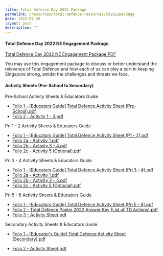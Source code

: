 ```yaml
---
title: Total Defence Day 2022 Package
permalink: /resources/total-defence-resources/td2022package
date: 2022-07-20
layout: post
description: ""
---
```


#### Total Defence Day 2022 NE Engagement Package

[Total Defence Day 2022 NE Engagement Package.PDF](/files/packages/2022/Folio%201%20-%20Total%20Defence%20Day%202022%20NE%20Engagement%20Package.pdf)

You may use this engagement package to discuss or better understand the relevance of Total Defence and how each of us can play a part in keeping Singapore strong, amidst the challenges and threats we face.


#### Activity Sheets (Pre-School to Secondary)
Pre-School Activity Sheets & Educators Guide
* [Folio 1 - [Educators Guide] Total Defence Activity Sheet (Pre-School).pdf](/files/packages/2022/td-activity-sheets/folio1/Folio%201%20-%20Educators%20Guide%20Total%20Defence%20Activity%20Sheet%20Pre-School.pdf)
* [Folio 2 - Activity 1 - 3.pdf](/files/packages/2022/td-activity-sheets/folio1/Folio%202%20-%20Activity%201%20-%203.pdf)

Pri 1 - 2 Activity Sheets & Educators Guide
* [Folio 1 -  [Educators Guide] Total Defence Activity Sheet (P1 - 2).pdf](/files/packages/2022/td-activity-sheets/folio2/Folio%201%20-%20%20Educators%20Guide%20Total%20Defence%20Activity%20Sheet%20P1%20-%202.pdf)
* [Folio 2a - Activity 1.pdf](/files/packages/2022/td-activity-sheets/folio2/Folio%202a%20-%20Activity%201.pdf)
* [Folio 2b - Activity 3 - 4.pdf](/files/packages/2022/td-activity-sheets/folio2/Folio%202b%20-%20Activity%203%20-%204.pdf)
* [Folio 2c - Activity 5 (Optional).pdf](/files/packages/2022/td-activity-sheets/folio2/Folio%202c%20-%20Activity%205%20Optional.pdf)

Pri 3 - 4 Activity Sheets & Educators Guide
* [Folio 1 - [Educators Guide] Total Defence Activity Sheet (Pri 3 - 4).pdf](/files/packages/2022/td-activity-sheets/folio3/Folio%201%20-%20Educators%20Guide%20Total%20Defence%20Activity%20Sheet%20Pri%203%20-%204.pdf)
* [Folio 2a - Activity 1.pdf](/files/packages/2022/td-activity-sheets/folio3/Folio%202a%20-%20Activity%201.pdf)
* [Folio 2b - Activity 3 - 4.pdf](/files/packages/2022/td-activity-sheets/folio3/Folio%202b%20-%20Activity%203%20-%204.pdf)
* [Folio 2c - Activity 5 (Optional).pdf](/files/packages/2022/td-activity-sheets/folio3/Folio%202c%20-%20Activity%205%20Optional.pdf)

Pri 5 - 6 Activity Sheets & Educators Guide
* [Folio 1 - [Educators Guide] Total Defence Activity Sheet (Pri 5 - 6).pdf](/files/packages/2022/td-activity-sheets/folio4/Folio%201%20-%20Educators%20Guide%20Total%20Defence%20Activity%20Sheet%20Pri%205%20-%206.pdf)
* [Folio 2 - Total Defence Poster 2022 Answer Key (List of TD Actions).pdf](/files/packages/2022/td-activity-sheets/folio4/Folio%202%20-%20Total%20Defence%20Poster%202022%20Answer%20Key%20List%20of%20TD%20Actions.pdf)
* [Folio 3 - Activity Sheet.pdf](/files/packages/2022/td-activity-sheets/folio4/Folio%203%20-%20Activity%20Sheet.pdf)

Secondary Activity Sheets & Educators Guide
* [Folio 1 - [Educator's Guide] Total Defence Activity Sheet (Secondary).pdf](/files/packages/2022/td-activity-sheets/folio5/Folio%201%20-%20Educators%20Guide%20Total%20Defence%20Activity%20Sheet%20Secondary%2008022022.pdf)

* [Folio 2 - Activity Sheet.pdf](/files/packages/2022/td-activity-sheets/folio5/Folio%202%20-%20Activity%20Sheet%2008022022.pdf)